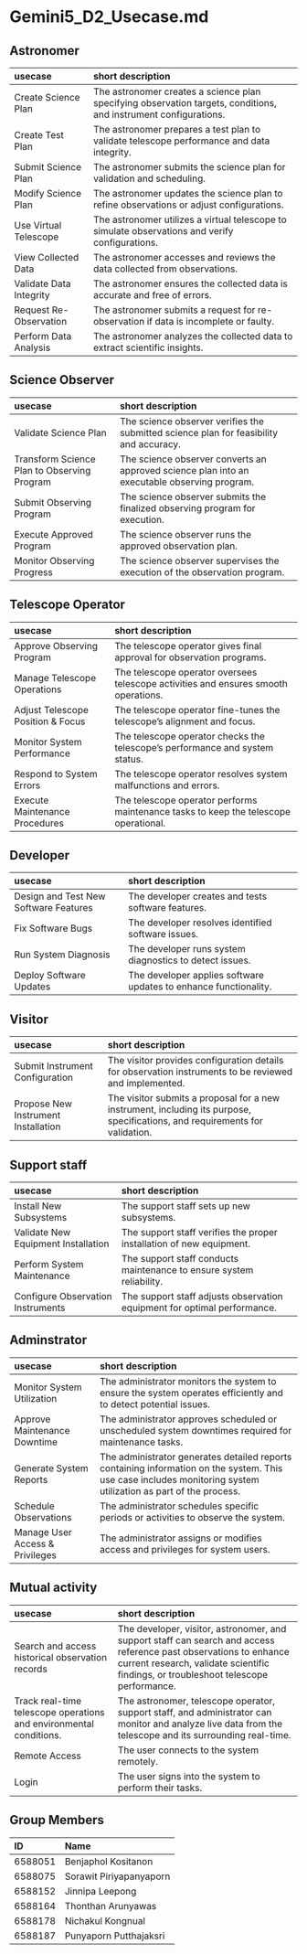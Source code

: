 # Gemini5\_D2\_Usecase.md

## Astronomer

| usecase | short description |
| :---- | :---- |
| Create Science Plan | The astronomer creates a science plan specifying observation targets, conditions, and instrument configurations. |
| Create Test Plan | The astronomer prepares a test plan to validate telescope performance and data integrity. |
| Submit Science Plan | The astronomer submits the science plan for validation and scheduling. |
| Modify Science Plan | The astronomer updates the science plan to refine observations or adjust configurations. |
| Use Virtual Telescope | The astronomer utilizes a virtual telescope to simulate observations and verify configurations. |
| View Collected Data | The astronomer accesses and reviews the data collected from observations. |
| Validate Data Integrity | The astronomer ensures the collected data is accurate and free of errors.  |
| Request Re-Observation | The astronomer submits a request for re-observation if data is incomplete or faulty. |
| Perform Data Analysis | The astronomer analyzes the collected data to extract scientific insights. |

## 

## Science Observer

| usecase | short description |
| :---- | :---- |
| Validate Science Plan | The science observer verifies the submitted science plan for feasibility and accuracy. |
| Transform Science Plan to Observing Program | The science observer converts an approved science plan into an executable observing program. |
| Submit Observing Program | The science observer submits the finalized observing program for execution. |
| Execute Approved Program | The science observer runs the approved observation plan. |
| Monitor Observing Progress | The science observer supervises the execution of the observation program. |

## 

## Telescope Operator

| usecase | short description |
| :---- | :---- |
| Approve Observing Program | The telescope operator gives final approval for observation programs. |
| Manage Telescope Operations | The telescope operator oversees telescope activities and ensures smooth operations. |
| Adjust Telescope Position & Focus | The telescope operator fine-tunes the telescope’s alignment and focus. |
| Monitor System Performance | The telescope operator checks the telescope’s performance and system status. |
| Respond to System Errors | The telescope operator resolves system malfunctions and errors. |
| Execute Maintenance Procedures | The telescope operator performs maintenance tasks to keep the telescope operational. |

## Developer

| usecase | short description |
| :---- | :---- |
| Design and Test New Software Features | The developer creates and tests software features. |
| Fix Software Bugs | The developer resolves identified software issues. |
| Run System Diagnosis | The developer runs system diagnostics to detect issues. |
| Deploy Software Updates | The developer applies software updates to enhance functionality. |

## Visitor

| usecase | short description |
| :---- | :---- |
| Submit Instrument Configuration | The visitor provides configuration details for observation instruments to be reviewed and implemented. |
| Propose New Instrument Installation | The visitor submits a proposal for a new instrument, including its purpose, specifications, and requirements for validation. |

## Support staff

| usecase | short description |
| :---- | :---- |
| Install New Subsystems | The support staff sets up new subsystems. |
| Validate New Equipment Installation | The support staff verifies the proper installation of new equipment. |
| Perform System Maintenance | The support staff conducts maintenance to ensure system reliability. |
| Configure Observation Instruments | The support staff adjusts observation equipment for optimal performance. |

## Adminstrator

| usecase | short description |
| :---- | :---- |
| Monitor System Utilization | The administrator monitors the system to ensure the system operates efficiently and to detect potential issues. |
| Approve Maintenance Downtime | The administrator approves scheduled or unscheduled system downtimes required for maintenance tasks. |
| Generate System Reports | The administrator generates detailed reports containing information on the system. This use case includes monitoring system utilization as part of the process. |
| Schedule Observations | The administrator schedules specific periods or activities to observe the system. |
| Manage User Access ﻿& Privileges | The administrator assigns or modifies access and privileges for system users. |

## Mutual activity

| usecase | short description |
| :---- | :---- |
| Search and access historical observation records | The developer, visitor, astronomer, and support staff can search and access reference past observations to enhance current research, validate scientific findings, or troubleshoot telescope performance. |
| Track real-time telescope operations and environmental conditions. | The astronomer, telescope operator, support staff, and administrator can monitor and analyze live data from the telescope and its surrounding real-time. |
| Remote Access | The user connects to the system remotely. |
| Login | The user signs into the system to perform their tasks. |

## Group Members

| ID | Name |
| :---- | :---- |
| 6588051 | Benjaphol Kositanon |
| 6588075 | Sorawit Piriyapanyaporn |
| 6588152 | Jinnipa Leepong |
| 6588164 | Thonthan Arunyawas |
| 6588178 | Nichakul Kongnual |
| 6588187 | Punyaporn Putthajaksri |

